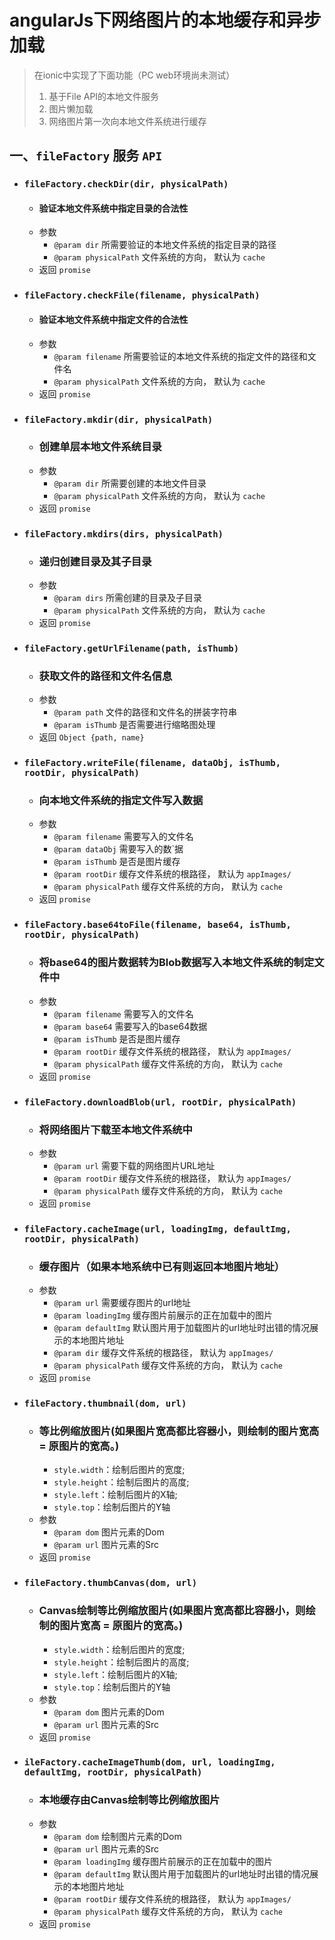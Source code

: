 # angularJs下网络图片的本地缓存和异步加载

> 在ionic中实现了下面功能（PC web环境尚未测试）
> 1. 基于File API的本地文件服务
> 2. 图片懒加载
> 3. 网络图片第一次向本地文件系统进行缓存

## 一、`fileFactory` 服务 `API`
* ### `fileFactory.checkDir(dir, physicalPath)`
    - #### 验证本地文件系统中指定目录的合法性
    - 参数
        - `@param dir` 所需要验证的本地文件系统的指定目录的路径
        - `@param physicalPath`  文件系统的方向， 默认为 `cache`
    - 返回 `promise`
    
* ### `fileFactory.checkFile(filename, physicalPath)`
    - #### 验证本地文件系统中指定文件的合法性
    - 参数
        - `@param filename` 所需要验证的本地文件系统的指定文件的路径和文件名
        - `@param physicalPath` 文件系统的方向， 默认为 `cache`
    - 返回 `promise`
    
* ### `fileFactory.mkdir(dir, physicalPath)`
    - ### 创建单层本地文件系统目录
    - 参数
        - `@param dir` 所需要创建的本地文件目录
        - `@param physicalPath` 文件系统的方向， 默认为 `cache`
    - 返回 `promise`
    
* ### `fileFactory.mkdirs(dirs, physicalPath)`
    - ### 递归创建目录及其子目录
    - 参数
         - `@param dirs` 所需创建的目录及子目录
         - `@param physicalPath` 文件系统的方向， 默认为 `cache`
    - 返回 `promise`
    
* ### `fileFactory.getUrlFilename(path, isThumb)`
    - ### 获取文件的路径和文件名信息
    - 参数
        - `@param path` 文件的路径和文件名的拼装字符串
        - `@param isThumb` 是否需要进行缩略图处理
    - 返回 `Object {path, name}`
    
* ### `fileFactory.writeFile(filename, dataObj, isThumb, rootDir, physicalPath)`
    - ### 向本地文件系统的指定文件写入数据
    - 参数
        - `@param filename` 需要写入的文件名
        - `@param dataObj` 需要写入的数`据
        - `@param isThumb` 是否是图片缓存
        - `@param rootDir` 缓存文件系统的根路径， 默认为 `appImages/`
        - `@param physicalPath` 缓存文件系统的方向， 默认为 `cache`
    - 返回 `promise`
    
* ### `fileFactory.base64toFile(filename, base64, isThumb, rootDir, physicalPath)`
    - ### 将base64的图片数据转为Blob数据写入本地文件系统的制定文件中
    - 参数
        - `@param filename` 需要写入的文件名
        - `@param base64` 需要写入的base64数据
        - `@param isThumb` 是否是图片缓存
        - `@param rootDir` 缓存文件系统的根路径， 默认为 `appImages/`
        - `@param physicalPath` 缓存文件系统的方向， 默认为 `cache`
    - 返回 `promise`
    
* ### `fileFactory.downloadBlob(url, rootDir, physicalPath)`
    - ### 将网络图片下载至本地文件系统中
    - 参数
        - `@param url` 需要下载的网络图片URL地址
        - `@param rootDir` 缓存文件系统的根路径， 默认为 `appImages/`
        - `@param physicalPath` 缓存文件系统的方向， 默认为 `cache`
    - 返回 `promise`
    
* ### `fileFactory.cacheImage(url, loadingImg, defaultImg, rootDir, physicalPath)`
    - ### 缓存图片（如果本地系统中已有则返回本地图片地址）
    - 参数
        - `@param url` 需要缓存图片的url地址
        - `@param loadingImg` 缓存图片前展示的正在加载中的图片
        - `@param defaultImg` 默认图片用于加载图片的url地址时出错的情况展示的本地图片地址
        - `@param dir` 缓存文件系统的根路径， 默认为 `appImages/`
        - `@param physicalPath` 缓存文件系统的方向， 默认为 `cache`
    - 返回 `promise`
    
* ### `fileFactory.thumbnail(dom, url)`
    - ### 等比例缩放图片(如果图片宽高都比容器小，则绘制的图片宽高 = 原图片的宽高。)
        * `style.width`：绘制后图片的宽度;
        * `style.height`：绘制后图片的高度;
        * `style.left`：绘制后图片的X轴;
        * `style.top`：绘制后图片的Y轴
    - 参数
        - `@param dom` 图片元素的Dom
        - `@param url` 图片元素的Src
    - 返回 `promise`
    
* ### `fileFactory.thumbCanvas(dom, url)`
    - ### Canvas绘制等比例缩放图片(如果图片宽高都比容器小，则绘制的图片宽高 = 原图片的宽高。)
        * `style.width`：绘制后图片的宽度;
        * `style.height`：绘制后图片的高度;
        * `style.left`：绘制后图片的X轴;
        * `style.top`：绘制后图片的Y轴
    - 参数
        - `@param dom` 图片元素的Dom
        - `@param url` 图片元素的Src
    - 返回 `promise`
    
* ### `ileFactory.cacheImageThumb(dom, url, loadingImg, defaultImg, rootDir, physicalPath)`
    - ### 本地缓存由Canvas绘制等比例缩放图片
    - 参数
        - `@param dom` 绘制图片元素的Dom
        - `@param url` 图片元素的Src
        - `@param loadingImg` 缓存图片前展示的正在加载中的图片
        - `@param defaultImg` 默认图片用于加载图片的url地址时出错的情况展示的本地图片地址
        - `@param rootDir` 缓存文件系统的根路径， 默认为 `appImages/`
        - `@param physicalPath` 缓存文件系统的方向， 默认为 `cache`
    - 返回 `promise`
